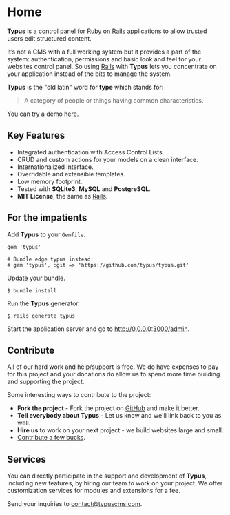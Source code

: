 # Home

**Typus** is a control panel for [Ruby on Rails][1] applications to allow
trusted users edit structured content.

It’s not a CMS with a full working system but it provides a part of the
system: authentication, permissions and basic look and feel for your
websites control panel. So using [Rails][1] with **Typus** lets you
concentrate on your application instead of the bits to manage the system.

**Typus** is the "old latin" word for **type** which stands for:

> A category of people or things having common characteristics.

You can try a demo [here][2].

## Key Features

* Integrated authentication with Access Control Lists.
* CRUD and custom actions for your models on a clean interface.
* Internationalized interface.
* Overridable and extensible templates.
* Low memory footprint.
* Tested with **SQLite3**, **MySQL** and **PostgreSQL**.
* **MIT License**, the same as [Rails][1].

## For the impatients

Add **Typus** to your `Gemfile`.

    gem 'typus'

    # Bundle edge typus instead:
    # gem 'typus', :git => 'https://github.com/typus/typus.git'

Update your bundle.

    $ bundle install

Run the **Typus** generator.

    $ rails generate typus

Start the application server and go to http://0.0.0.0:3000/admin.

## Contribute

All of our hard work and help/support is free. We do have expenses to pay for
this project and your donations do allow us to spend more time building and
supporting the project.

Some interesting ways to contribute to the project:

* **Fork the project** - Fork the project on [GitHub][4] and make it better.
* **Tell everybody about Typus** - Let us know and we'll link back to you as well.
* **Hire us** to work on your next project - we build websites large and small.
* [Contribute a few bucks][3].

## Services

You can directly participate in the support and development of **Typus**, 
including new features, by hiring our team to work on your project. We offer 
customization services for modules and extensions for a fee.

Send your inquiries to <contact@typuscms.com>.

[1]: http://rubyonrails.org/
[2]: http://demo.typuscms.com/
[3]: http://pledgie.com/campaigns/11233
[4]: http://github.com/typus/typus
